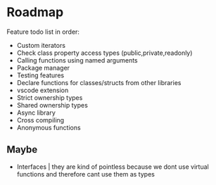 
# Roadmap

Feature todo list in order:

- Custom iterators
- Check class property access types (public,private,readonly)
- Calling functions using named arguments
- Package manager
- Testing features
- Declare functions for classes/structs from other libraries
- vscode extension
- Strict ownership types
- Shared ownership types
- Async library
- Cross compiling
- Anonymous functions

## Maybe

- Interfaces | they are kind of pointless because we dont use virtual functions and therefore cant use them as types
